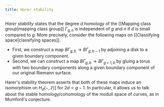 ```yaml
---
title: Harer stability
---
```


*Harer stability* states that the degree $d$ homology of the [[Mapping class group|mapping class group]] $\Gamma_{g,n}$ is independent of $g$ and $n$ if $d$ is small compared to $g$. More precisely, consider the following maps on [[Classifying space|classifying spaces]]. 

- First, we construct a map $B\Gamma_{g,b}
\rightarrow B\Gamma_{g,b-1}$ by adjoining a disk to a given boundary component. 
- Second, we can construct a map $B\Gamma_{g,b} \rightarrow
B\Gamma_{g+1,b}$ by gluing a torus with two boundary components along a given boundary component of our original Riemann surface. 

Harer's stability theorem asserts that both of these maps induce an isomorphism on $H_{d}(-,\mathbb{Z})$] for $2d < g-1$. In particular, it allows us to talk about the stable homology/cohomology of the moduli space of curves, as in Mumford's conjecture.
